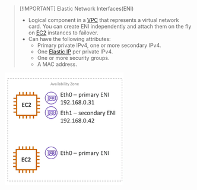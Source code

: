 
> [!IMPORTANT] Elastic Network Interfaces(ENI)
> - Logical component in a [VPC](AWS/Cloud%20Practitioner%20(CLF-C02)/04-Networking/10-Amazon%20Virtual%20Private%20Cloud(VPC).md) that represents a virtual network card. You can create ENI independently and attach them on the fly on [EC2](AWS/Cloud%20Practitioner%20(CLF-C02)/02-Compute%20in%20the%20Cloud/04A-Amazon%20Elastic%20Compute%20Cloud(EC2).md) instances to failover.
> - Can have the following attributes:
> 	- Primary private IPv4, one or more secondary IPv4.
> 	- One [Elastic IP](AWS/AWS%20Solutions%20Architect%20Associate%20Certification%20SAA-C03/01-EC2/01-Private%20VS%20Public%20VS%20Elastic%20IP.md) per private IPv4.
> 	- One or more security groups.
> 	- A MAC address.

![](AWS/AWS%20Solutions%20Architect%20Associate%20Certification%20SAA-C03/img/Pasted%20image%2020241104154018.png)
